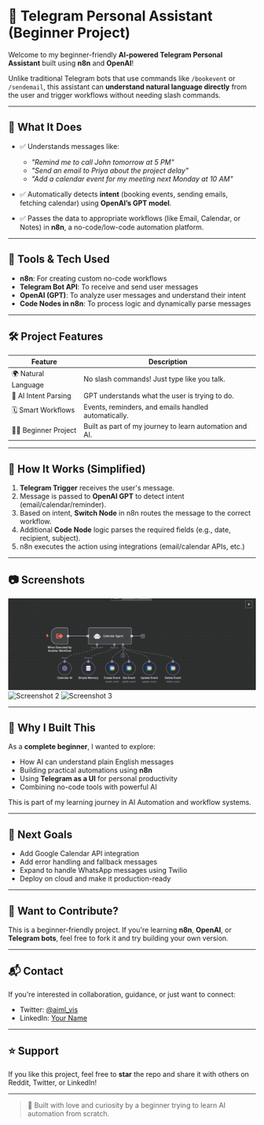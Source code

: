 # 🤖 Telegram Personal Assistant (Beginner Project)

Welcome to my beginner-friendly **AI-powered Telegram Personal Assistant** built using **n8n** and **OpenAI**!

Unlike traditional Telegram bots that use commands like `/bookevent` or `/sendemail`, this assistant can **understand natural language directly** from the user and trigger workflows without needing slash commands.

---

## 🧠 What It Does

- ✅ Understands messages like:  
  - _"Remind me to call John tomorrow at 5 PM"_  
  - _"Send an email to Priya about the project delay"_  
  - _"Add a calendar event for my meeting next Monday at 10 AM"_

- ✅ Automatically detects **intent** (booking events, sending emails, fetching calendar) using **OpenAI’s GPT model**.

- ✅ Passes the data to appropriate workflows (like Email, Calendar, or Notes) in **n8n**, a no-code/low-code automation platform.

---

## 🔧 Tools & Tech Used

- **n8n**: For creating custom no-code workflows
- **Telegram Bot API**: To receive and send user messages
- **OpenAI (GPT)**: To analyze user messages and understand their intent
- **Code Nodes in n8n**: To process logic and dynamically parse messages

---

## 🛠 Project Features

| Feature            | Description |
|--------------------|-------------|
| 🌍 Natural Language | No slash commands! Just type like you talk. |
| 🧠 AI Intent Parsing | GPT understands what the user is trying to do. |
| 🗓️ Smart Workflows  | Events, reminders, and emails handled automatically. |
| 🧑‍💻 Beginner Project | Built as part of my journey to learn automation and AI. |

---

## 🚀 How It Works (Simplified)

1. **Telegram Trigger** receives the user's message.
2. Message is passed to **OpenAI GPT** to detect intent (email/calendar/reminder).
3. Based on intent, **Switch Node** in n8n routes the message to the correct workflow.
4. Additional **Code Node** logic parses the required fields (e.g., date, recipient, subject).
5. n8n executes the action using integrations (email/calendar APIs, etc.)

---

## 📷 Screenshots

![Calendar Workflow](Screenshots/Calendar_Workflow.jpg)  
![Screenshot 2](./screenshots/screenshot2.png)
![Screenshot 3](./screenshots/screenshot3.png)

---

## 📘 Why I Built This

As a **complete beginner**, I wanted to explore:

- How AI can understand plain English messages
- Building practical automations using **n8n**
- Using **Telegram as a UI** for personal productivity
- Combining no-code tools with powerful AI

This is part of my learning journey in AI Automation and workflow systems.

---

## 📍 Next Goals

- Add Google Calendar API integration
- Add error handling and fallback messages
- Expand to handle WhatsApp messages using Twilio
- Deploy on cloud and make it production-ready

---

## 🤝 Want to Contribute?

This is a beginner-friendly project. If you're learning **n8n**, **OpenAI**, or **Telegram bots**, feel free to fork it and try building your own version.

---

## 📬 Contact

If you're interested in collaboration, guidance, or just want to connect:

- Twitter: [@aiml_vis](https://x.com/aiml_vis)
- LinkedIn: [Your Name](https://www.linkedin.com/in/s-r-vishnu-ba46b025b/)

---

## ⭐️ Support

If you like this project, feel free to **star** the repo and share it with others on Reddit, Twitter, or LinkedIn!

---

> 🚧 Built with love and curiosity by a beginner trying to learn AI automation from scratch.

